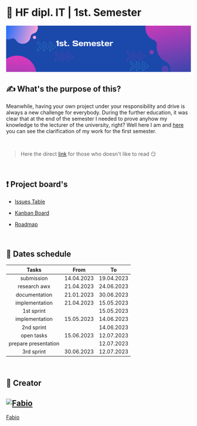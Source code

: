 # :ticket: HF dipl. IT | 1st. Semester

![Banner](/img/banner.png)

## :writing_hand: What's the purpose of this?

Meanwhile, having your own project under your responsibility and drive is always a new challenge for everybody. During the further education, it was clear that at the end of the semester I needed to prove anyhow my knowledge to the lecturer of the university, right? Well here I am and [here](docs/clarification.md) you can see the clarification of my work for the first semester.

<br>

> Here the direct [link](docs/clarification.md) for those who doesn't like to read :smirk:


<br>

## :exclamation: Project board's

- [Issues Table](https://github.com/users/fo-b/projects/2/views/1)

- [Kanban Board](https://github.com/users/fo-b/projects/2/views/2)

- [Roadmap](https://github.com/users/fo-b/projects/2/views/3)

<br>

## :date: Dates schedule

| **Tasks**            |   **From**    |    **To**  |
|:--------------------:|:-------------:|:----------:|
| submission           |  14.04.2023   | 19.04.2023 |
| research awx         |  21.04.2023   | 24.06.2023 |
| documentation        |  21.01.2023   | 30.06.2023 |
| implementation       |  21.04.2023   | 15.05.2023 |
| 1st sprint           |               | 15.05.2023 |
| implementation       |  15.05.2023   | 14.06.2023 |
| 2nd sprint           |               | 14.06.2023 |
| open tasks           |  15.06.2023   | 12.07.2023 |
| prepare presentation |               | 12.07.2023 |
| 3rd sprint           |  30.06.2023   | 12.07.2023 |

<br>

## :crown: Creator

[![Fabio](https://github.com/fo-b.png?size=100)](https://github.com/fo-b)
---
[Fabio](http://fabiobeti.ch)